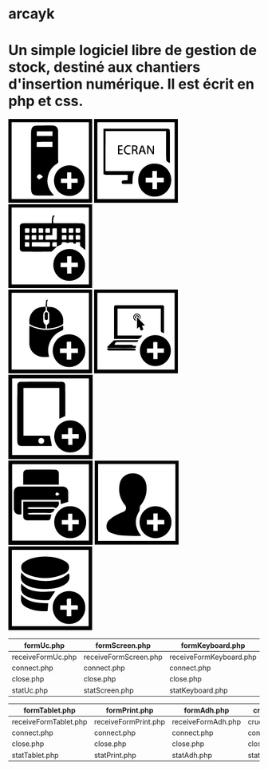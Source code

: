 # arcayk



 Un simple logiciel libre de gestion de stock, destiné aux chantiers d'insertion numérique. Il est écrit en php et css.
 ==

![img](https://github.com/N0r3f/arcayk/blob/main/doc/img/uc.png) 
![img](https://github.com/N0r3f/arcayk/blob/main/doc/img/screen.png)
![img](https://github.com/N0r3f/arcayk/blob/main/doc/img/keyboard.png)  
![img](https://github.com/N0r3f/arcayk/blob/main/doc/img/mouse.png)
![img](https://github.com/N0r3f/arcayk/blob/main/doc/img/laptop.png)
![img](https://github.com/N0r3f/arcayk/blob/main/doc/img/tablet.png)  
![img](https://github.com/N0r3f/arcayk/blob/main/doc/img/print.png)
![img](https://github.com/N0r3f/arcayk/blob/main/doc/img/adh.png)
![img](https://github.com/N0r3f/arcayk/blob/main/doc/img/crud.png)

formUc.php | formScreen.php | formKeyboard.php | formMouse.php | formLaptop.php 
------------ | ------------- | ------------- | ------------- | ------------- 
receiveFormUc.php | receiveFormScreen.php | receiveFormKeyboard.php | receiveFormMouse.php | receiveFormLaptop.php 
connect.php | connect.php | connect.php | connect.php | connect.php 
close.php | close.php | close.php | close.php | close.php 
statUc.php | statScreen.php | statKeyboard.php | statMouse.php | statLaptop.php

formTablet.php | formPrint.php | formAdh.php | crud.php
------------- | ------------- | ------------- | -------------
receiveFormTablet.php  | receiveFormPrint.php | receiveFormAdh.php | crud/
connect.php | connect.php | connect.php | connect.php
close.php | close.php | close.php | close.php
statTablet.php | statPrint.php | statAdh.php | stat.php
